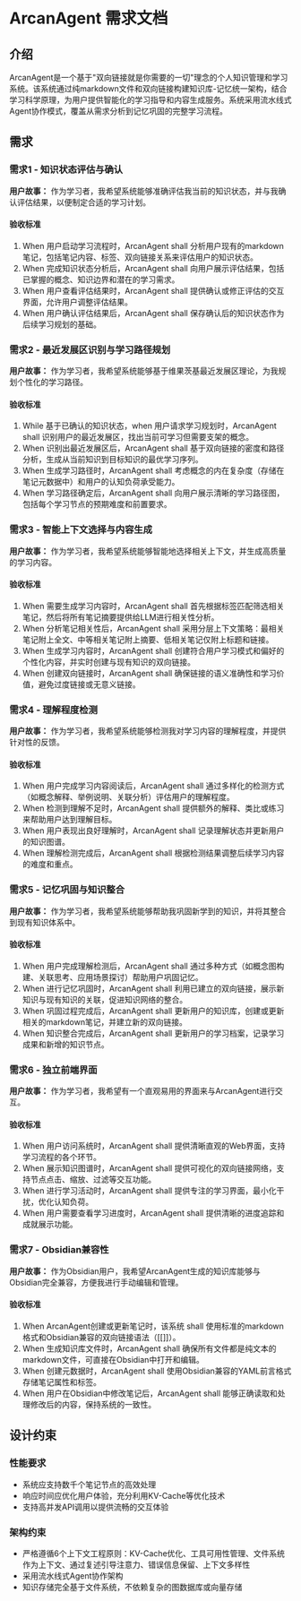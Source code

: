 # ArcanAgent 需求文档

## 介绍

ArcanAgent是一个基于"双向链接就是你需要的一切"理念的个人知识管理和学习系统。该系统通过纯markdown文件和双向链接构建知识库-记忆统一架构，结合学习科学原理，为用户提供智能化的学习指导和内容生成服务。系统采用流水线式Agent协作模式，覆盖从需求分析到记忆巩固的完整学习流程。

## 需求

### 需求1 - 知识状态评估与确认

**用户故事：** 作为学习者，我希望系统能够准确评估我当前的知识状态，并与我确认评估结果，以便制定合适的学习计划。

#### 验收标准

1. When 用户启动学习流程时，ArcanAgent shall 分析用户现有的markdown笔记，包括笔记内容、标签、双向链接关系来评估用户的知识状态。
2. When 完成知识状态分析后，ArcanAgent shall 向用户展示评估结果，包括已掌握的概念、知识边界和潜在的学习需求。
3. When 用户查看评估结果时，ArcanAgent shall 提供确认或修正评估的交互界面，允许用户调整评估结果。
4. When 用户确认评估结果后，ArcanAgent shall 保存确认后的知识状态作为后续学习规划的基础。

### 需求2 - 最近发展区识别与学习路径规划

**用户故事：** 作为学习者，我希望系统能够基于维果茨基最近发展区理论，为我规划个性化的学习路径。

#### 验收标准

1. While 基于已确认的知识状态，when 用户请求学习规划时，ArcanAgent shall 识别用户的最近发展区，找出当前可学习但需要支架的概念。
2. When 识别出最近发展区后，ArcanAgent shall 基于双向链接的密度和路径分析，生成从当前知识到目标知识的最优学习序列。
3. When 生成学习路径时，ArcanAgent shall 考虑概念的内在复杂度（存储在笔记元数据中）和用户的认知负荷承受能力。
4. When 学习路径确定后，ArcanAgent shall 向用户展示清晰的学习路径图，包括每个学习节点的预期难度和前置要求。

### 需求3 - 智能上下文选择与内容生成

**用户故事：** 作为学习者，我希望系统能够智能地选择相关上下文，并生成高质量的学习内容。

#### 验收标准

1. When 需要生成学习内容时，ArcanAgent shall 首先根据标签匹配筛选相关笔记，然后将所有笔记摘要提供给LLM进行相关性分析。
2. When 分析笔记相关性后，ArcanAgent shall 采用分层上下文策略：最相关笔记附上全文、中等相关笔记附上摘要、低相关笔记仅附上标题和链接。
3. When 生成学习内容时，ArcanAgent shall 创建符合用户学习模式和偏好的个性化内容，并实时创建与现有知识的双向链接。
4. When 创建双向链接时，ArcanAgent shall 确保链接的语义准确性和学习价值，避免过度链接或无意义链接。

### 需求4 - 理解程度检测

**用户故事：** 作为学习者，我希望系统能够检测我对学习内容的理解程度，并提供针对性的反馈。

#### 验收标准

1. When 用户完成学习内容阅读后，ArcanAgent shall 通过多样化的检测方式（如概念解释、举例说明、关联分析）评估用户的理解程度。
2. When 检测到理解不足时，ArcanAgent shall 提供额外的解释、类比或练习来帮助用户达到理解目标。
3. When 用户表现出良好理解时，ArcanAgent shall 记录理解状态并更新用户的知识图谱。
4. When 理解检测完成后，ArcanAgent shall 根据检测结果调整后续学习内容的难度和重点。

### 需求5 - 记忆巩固与知识整合

**用户故事：** 作为学习者，我希望系统能够帮助我巩固新学到的知识，并将其整合到现有知识体系中。

#### 验收标准

1. When 用户完成理解检测后，ArcanAgent shall 通过多种方式（如概念图构建、关联思考、应用场景探讨）帮助用户巩固记忆。
2. When 进行记忆巩固时，ArcanAgent shall 利用已建立的双向链接，展示新知识与现有知识的关联，促进知识网络的整合。
3. When 巩固过程完成后，ArcanAgent shall 更新用户的知识库，创建或更新相关的markdown笔记，并建立新的双向链接。
4. When 知识整合完成后，ArcanAgent shall 更新用户的学习档案，记录学习成果和新增的知识节点。

### 需求6 - 独立前端界面

**用户故事：** 作为学习者，我希望有一个直观易用的界面来与ArcanAgent进行交互。

#### 验收标准

1. When 用户访问系统时，ArcanAgent shall 提供清晰直观的Web界面，支持学习流程的各个环节。
2. When 展示知识图谱时，ArcanAgent shall 提供可视化的双向链接网络，支持节点点击、缩放、过滤等交互功能。
3. When 进行学习活动时，ArcanAgent shall 提供专注的学习界面，最小化干扰，优化认知负荷。
4. When 用户需要查看学习进度时，ArcanAgent shall 提供清晰的进度追踪和成就展示功能。

### 需求7 - Obsidian兼容性

**用户故事：** 作为Obsidian用户，我希望ArcanAgent生成的知识库能够与Obsidian完全兼容，方便我进行手动编辑和管理。

#### 验收标准

1. When ArcanAgent创建或更新笔记时，该系统 shall 使用标准的markdown格式和Obsidian兼容的双向链接语法（[[]]）。
2. When 生成知识库文件时，ArcanAgent shall 确保所有文件都是纯文本的markdown文件，可直接在Obsidian中打开和编辑。
3. When 创建元数据时，ArcanAgent shall 使用Obsidian兼容的YAML前言格式存储笔记属性和标签。
4. When 用户在Obsidian中修改笔记后，ArcanAgent shall 能够正确读取和处理修改后的内容，保持系统的一致性。

## 设计约束

### 性能要求
- 系统应支持数千个笔记节点的高效处理
- 响应时间应优化用户体验，充分利用KV-Cache等优化技术
- 支持高并发API调用以提供流畅的交互体验

### 架构约束
- 严格遵循6个上下文工程原则：KV-Cache优化、工具可用性管理、文件系统作为上下文、通过复述引导注意力、错误信息保留、上下文多样性
- 采用流水线式Agent协作架构
- 知识存储完全基于文件系统，不依赖复杂的图数据库或向量存储